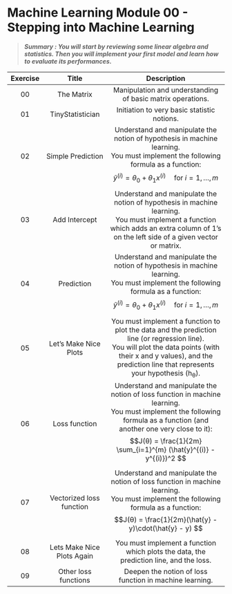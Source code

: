 
# Machine Learning Module 00 - Stepping into Machine Learning

> ***Summary : You will start by reviewing some linear algebra and statistics. Then you will implement your first model and learn how to evaluate its performances.***

| Exercise |           Title            |                         Description                          |
| :------: | :------------------------: | :----------------------------------------------------------: |
|    00    |         The Matrix         |  Manipulation and understanding of basic matrix operations.  |
|    01    |      TinyStatistician      |         Initiation to very basic statistic notions.          |
|    02    |     Simple Prediction      | Understand and manipulate the notion of hypothesis in machine learning.<br/>You must implement the following formula as a function:<br/> $$\hat{y}^{(i)} = \theta_0 + \theta_1 x^{(i)} \quad \text{for } i = 1, \ldots, m$$|
|    03    |       Add Intercept        | Understand and manipulate the notion of hypothesis in machine learning.<br/>You must implement a function which adds an extra column of 1’s on the left side of a given vector or matrix. |
|    04    |         Prediction         | Understand and manipulate the notion of hypothesis in machine learning.<br/>You must implement the following formula as a function:<br/>  $$\hat{y}^{(i)} = \theta_0 + \theta_1 x^{(i)} \quad \text{for } i = 1, \ldots, m$$|
|    05    |   Let’s Make Nice Plots    | You must implement a function to plot the data and the prediction line (or regression line).<br/>You will plot the data points (with their x and y values), and the prediction line that represents your hypothesis (h<sub>θ</sub>). |
|    06    |       Loss function        | Understand and manipulate the notion of loss function in machine learning.<br/>You must implement the following formula as a function (and another one very close to it):<br/> $$J(θ) = \frac{1}{2m} \sum_{i=1}^{m} (\hat{y}^{(i)} - y^{(i)})^2 $$ |
|    07    |  Vectorized loss function  | Understand and manipulate the notion of loss function in machine learning.<br/>You must implement the following formula as a function:<br/>$$J(θ) = \frac{1}{2m}(\hat{y} - y)\cdot(\hat{y} - y) $$ |
|    08    | Lets Make Nice Plots Again | You must implement a function which plots the data, the prediction line, and the loss. |
|    09    |    Other loss functions    |   Deepen the notion of loss function in machine learning.    |
